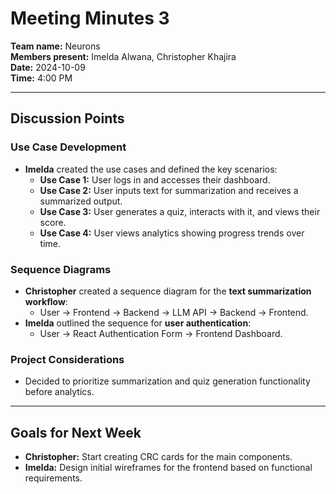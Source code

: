 # Meeting Minutes 3

**Team name:** Neurons  
**Members present:** Imelda Alwana, Christopher Khajira  
**Date:** 2024-10-09  
**Time:** 4:00 PM  

---

## Discussion Points  

### Use Case Development  
- **Imelda** created the use cases and defined the key scenarios:  
  - **Use Case 1:** User logs in and accesses their dashboard.  
  - **Use Case 2:** User inputs text for summarization and receives a summarized output.  
  - **Use Case 3:** User generates a quiz, interacts with it, and views their score.  
  - **Use Case 4:** User views analytics showing progress trends over time.  

### Sequence Diagrams  
- **Christopher** created a sequence diagram for the **text summarization workflow**:  
  - User → Frontend → Backend → LLM API → Backend → Frontend.  
- **Imelda** outlined the sequence for **user authentication**:  
  - User → React Authentication Form → Frontend Dashboard.  

### Project Considerations  
- Decided to prioritize summarization and quiz generation functionality before analytics.  

---

## Goals for Next Week  
- **Christopher:** Start creating CRC cards for the main components.  
- **Imelda:** Design initial wireframes for the frontend based on functional requirements.  

